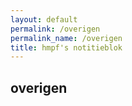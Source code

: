```yaml
---
layout: default
permalink: /overigen
permalink_name: /overigen
title: hmpf's notitieblok
---
```


## overigen 
